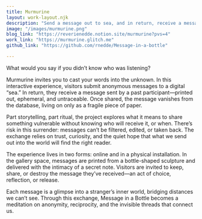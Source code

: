 ```yaml
---
title: Murmurine
layout: work-layout.njk
description: "Send a message out to sea, and in return, receive a message left behind by a previous sender. "
image: "/images/murmurine.png"
blog_link: "https://reverienedde.notion.site/murmurine?pvs=4"
work_link: "https://murmurine.glitch.me"
github_link: "https://github.com/rnedde/Message-in-a-bottle"

---
```


What would you say if you didn’t know who was listening?

Murmurine invites you to cast your words into the unknown. In this interactive experience, visitors submit anonymous messages to a digital “sea.” In return, they receive a message sent by a past participant—printed out, ephemeral, and untraceable. Once shared, the message vanishes from the database, living on only as a fragile piece of paper.

Part storytelling, part ritual, the project explores what it means to share something vulnerable without knowing who will receive it, or when. There’s risk in this surrender: messages can’t be filtered, edited, or taken back. The exchange relies on trust, curiosity, and the quiet hope that what we send out into the world will find the right reader.

The experience lives in two forms: online and in a physical installation. In the gallery space, messages are printed from a bottle-shaped sculpture and delivered with the intimacy of a secret note. Visitors are invited to keep, share, or destroy the message they’ve received—an act of choice, reflection, or release.

Each message is a glimpse into a stranger’s inner world, bridging distances we can’t see. Through this exchange, Message in a Bottle becomes a meditation on anonymity, reciprocity, and the invisible threads that connect us.